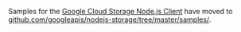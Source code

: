 Samples for the [Google Cloud Storage Node.js Client][client] have moved to
[github.com/googleapis/nodejs-storage/tree/master/samples/][samples].

[client]: https://github.com/googleapis/nodejs-storage
[samples]: https://github.com/googleapis/nodejs-storage/tree/master/samples
